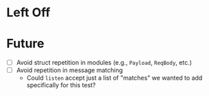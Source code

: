 # Left Off

# Future

- [ ] Avoid struct repetition in modules (e.g., `Payload`, `ReqBody`, etc.)
- [ ] Avoid repetition in message matching
    - Could `listen` accept just a list of "matches" we wanted to add specifically for this test?
